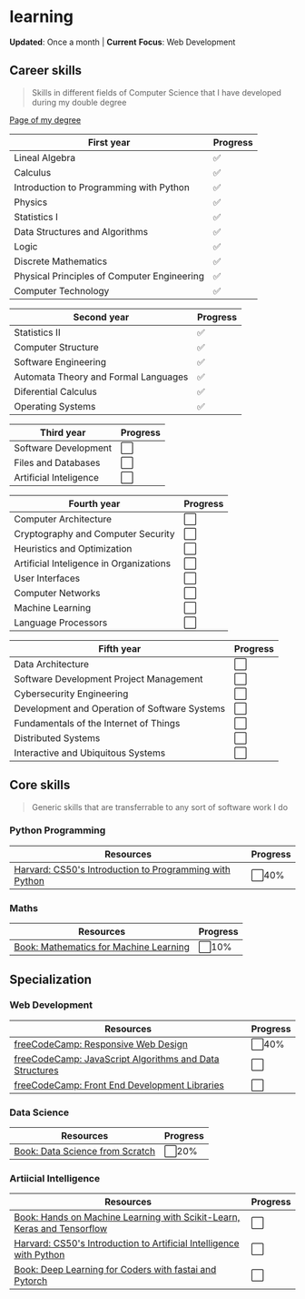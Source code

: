 # learning

**Updated**: Once a month | **Current** **Focus**: Web Development

## Career skills

> Skills in different fields of Computer Science that I have developed during my double degree

[Page of my degree](https://www.uc3m.es/doble-grado/informatica-ade#programa)

|First year|Progress|
|---|---|
|Lineal Algebra|✅|
|Calculus|✅|
|Introduction to Programming with Python|✅|
|Physics|✅|
|Statistics I|✅|
|Data Structures and Algorithms|✅|
|Logic|✅|
|Discrete Mathematics|✅|
|Physical Principles of Computer Engineering|✅|
|Computer Technology|✅|

|Second year|Progress|
|---|---|
|Statistics II|✅|
|Computer Structure|✅|
|Software Engineering|✅|
|Automata Theory and Formal Languages|✅|
|Diferential Calculus|✅|
|Operating Systems|✅|

|Third year|Progress|
|---|---|
|Software Development|⬜|
|Files and Databases|⬜|
|Artificial Inteligence|⬜|

|Fourth year|Progress|
|---|---|
|Computer Architecture|⬜|
|Cryptography and Computer Security|⬜|
|Heuristics and Optimization|⬜|
|Artificial Inteligence in Organizations|⬜|
|User Interfaces|⬜|
|Computer Networks|⬜|
|Machine Learning|⬜|
|Language Processors|⬜|

|Fifth year|Progress|
|---|---|
|Data Architecture|⬜|
|Software Development Project Management|⬜|
|Cybersecurity Engineering|⬜|
|Development and Operation of Software Systems|⬜|
|Fundamentals of the Internet of Things|⬜|
|Distributed Systems|⬜|
|Interactive and Ubiquitous Systems|⬜|

## Core skills

> Generic skills that are transferrable to any sort of software work I do

### Python Programming

|Resources|Progress|
|---|---|
|[Harvard: CS50's Introduction to Programming with Python](https://pll.harvard.edu/course/cs50s-introduction-programming-python)|⬜40%|

### Maths

|Resources|Progress|
|---|---|
|[Book: Mathematics for Machine Learning](https://mml-book.github.io/)|⬜10%|

## Specialization

### Web Development

|Resources|Progress|
|---|---|
|[freeCodeCamp: Responsive Web Design](https://www.freecodecamp.org/learn/2022/responsive-web-design/)|⬜40%|
|[freeCodeCamp: JavaScript Algorithms and Data Structures](https://www.freecodecamp.org/learn/javascript-algorithms-and-data-structures-v8/)|⬜|
|[freeCodeCamp: Front End Development Libraries](https://www.freecodecamp.org/learn/front-end-development-libraries/)|⬜|

### Data Science

|Resources|Progress|
|---|---|
|[Book: Data Science from Scratch](https://www.oreilly.com/library/view/data-science-from/9781492041122/)|⬜20%|

### Artiicial Intelligence

|Resources|Progress|
|---|---|
|[Book: Hands on Machine Learning with Scikit-Learn, Keras and Tensorflow](https://www.oreilly.com/library/view/hands-on-machine-learning/9781492032632/)|⬜|
|[Harvard: CS50's Introduction to Artificial Intelligence with Python](https://pll.harvard.edu/course/cs50s-introduction-artificial-intelligence-python)|⬜|
|[Book: Deep Learning for Coders with fastai and Pytorch](https://www.oreilly.com/library/view/deep-learning-for/9781492045519/)|⬜|
